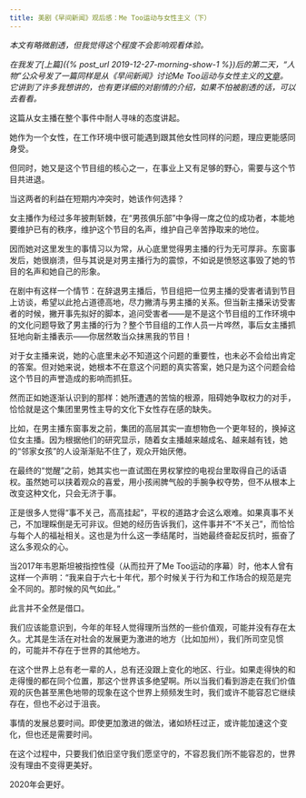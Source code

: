 ```yaml
---
title: 美剧《早间新闻》观后感：Me Too运动与女性主义（下）
---
```


*本文有略微剧透，但我觉得这个程度不会影响观看体验。*

*在我发了[上篇]({% post_url 2019-12-27-morning-show-1 %})后的第二天，“人物”公众号发了一篇同样是从《早间新闻》讨论Me Too运动与女性主义的[文章](https://mp.weixin.qq.com/s/zE0oGWy2m9L50TQt2xg8Iw)。它讲到了许多我想讲的，也有更详细的对剧情的介绍，如果不怕被剧透的话，可以去看看。*

这篇从女主播在整个事件中耐人寻味的态度讲起。

她作为一个女性，在工作环境中很可能遇到跟其他女性同样的问题，理应更能感同身受。

但同时，她又是这个节目组的核心之一，在事业上又有足够的野心，需要与这个节目共进退。

当这两者的利益在短期内冲突时，她该作何选择？

女主播作为经过多年披荆斩棘，在“男孩俱乐部”中争得一席之位的成功者，本能地要维护已有的秩序，维护这个节目的名声，维护自己辛苦挣取来的地位。

因而她对这里发生的事情习以为常，从心底里觉得男主播的行为无可厚非。东窗事发后，她很崩溃，但与其说是对男主播行为的震惊，不如说是愤怒这事毁了她的节目的名声和她自己的形象。

在剧中有这样一个情节：在辞退男主播后，节目组把一位男主播的受害者请到节目上访谈，希望以此抢占道德高地，尽力撇清与男主播的关系。但当新主播采访受害者的时候，撇开事先拟好的脚本，追问受害者——是不是这个节目组的工作环境中的文化问题导致了男主播的行为？整个节目组的工作人员一片哗然，事后女主播抓狂地向新主播表示——你居然敢当众抹黑我的节目​！

对于女主播来说，她的心底里未必不知道这个问题的重要性，也未必不会给出肯定的答案。但对她来说，她根本不在意这个问题的真实答案，她只是为这个问题会给这个节目的声誉造成的影响而抓狂。



然而正如她逐渐认识到的那样：她所遭遇的苦恼的根源，阻碍她争取权力的对手，恰恰就是这个集团里男性主导的文化下女性存在感的缺失。

比如，在男主播东窗事发之前，集团的高层其实一直想物色一个更年轻的，换掉这位女主播。因为根据他们的研究显示，随着女主播越来越成名、越来越有钱，她的“邻家女孩”的人设渐渐贴不住了，观众开始厌倦。

在最终的“觉醒”之前，她其实也一直试图在男权掌控的电视台里取得自己的话语权。​虽然她可以挟着观众的喜爱，用小孩闹脾气般的手腕争权夺势，但不从根本上改变这种文化，只会无济于事。

正是很多人觉得“事不关己，高高挂起”，平权的道路才会这么艰难。如果真事不关己，不加理睬倒是无可非议。但她的经历告诉我们，这件事并不“不关己”，而恰恰与每个人的福祉相关。这也是为什么这一季结尾时，当她最终奋起反抗时，振奋了这么多观众的心。

当2017年韦恩斯坦被指控性侵（从而拉开了Me Too运动的序幕）时，他本人曾有这样一个声明：“我来自于六七十年代，那个时候关于行为和工作场合的规范是完全不同的。那时候的风气如此。”

此言并不全然是借口。

我们应该能意识到，今年的年轻人觉得理所当然的一些价值观，可能并没有存在太久。尤其是生活在对社会的发展更为激进的地方（比如加州），我们所司空见惯的，可能并不存在于世界的其他地方。

在这个世界上总有老一辈的人，总有还没跟上变化的地区、行业。如果走得快的和走得慢的都在同个位置，那这个世界该多绝望啊。所以当我们看到游走在我们价值观的灰色甚至黑色地带的现象在这个世界上频频发生时，我们或许不能容忍它继续存在，但也不必过于沮丧。

事情的发展总要时间。即使更加激进的做法，诸如矫枉过正，或许能加速这个变化，但也还是需要时间。

在这个过程中，只要我们依旧坚守我们愿坚守的，不容忍我们所不能容忍的，世界没有理由不变得更美好。

2020年会更好。
